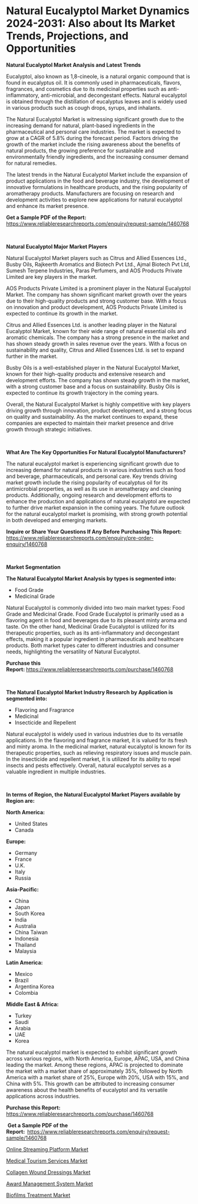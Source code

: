 <p><h1>Natural Eucalyptol Market Dynamics 2024-2031: Also about Its Market Trends, Projections, and Opportunities</h1></p><p><strong>Natural Eucalyptol Market Analysis and Latest Trends</strong></p>
<p><p>Eucalyptol, also known as 1,8-cineole, is a natural organic compound that is found in eucalyptus oil. It is commonly used in pharmaceuticals, flavors, fragrances, and cosmetics due to its medicinal properties such as anti-inflammatory, anti-microbial, and decongestant effects. Natural eucalyptol is obtained through the distillation of eucalyptus leaves and is widely used in various products such as cough drops, syrups, and inhalants.</p><p>The Natural Eucalyptol Market is witnessing significant growth due to the increasing demand for natural, plant-based ingredients in the pharmaceutical and personal care industries. The market is expected to grow at a CAGR of 5.8% during the forecast period. Factors driving the growth of the market include the rising awareness about the benefits of natural products, the growing preference for sustainable and environmentally friendly ingredients, and the increasing consumer demand for natural remedies.</p><p>The latest trends in the Natural Eucalyptol Market include the expansion of product applications in the food and beverage industry, the development of innovative formulations in healthcare products, and the rising popularity of aromatherapy products. Manufacturers are focusing on research and development activities to explore new applications for natural eucalyptol and enhance its market presence.</p></p>
<p><strong>Get a Sample PDF of the Report:&nbsp;</strong> <a href="https://www.reliableresearchreports.com/enquiry/request-sample/1460768">https://www.reliableresearchreports.com/enquiry/request-sample/1460768</a></p>
<p>&nbsp;</p>
<p><strong>Natural Eucalyptol Major Market Players</strong></p>
<p><p>Natural Eucalyptol Market players such as Citrus and Allied Essences Ltd., Busby Oils, Rajkeerth Aromatics and Biotech Pvt Ltd., Ajmal Biotech Pvt Ltd, Sumesh Terpene Industries, Paras Perfumers, and AOS Products Private Limited are key players in the market.</p><p>AOS Products Private Limited is a prominent player in the Natural Eucalyptol Market. The company has shown significant market growth over the years due to their high-quality products and strong customer base. With a focus on innovation and product development, AOS Products Private Limited is expected to continue its growth in the market.</p><p>Citrus and Allied Essences Ltd. is another leading player in the Natural Eucalyptol Market, known for their wide range of natural essential oils and aromatic chemicals. The company has a strong presence in the market and has shown steady growth in sales revenue over the years. With a focus on sustainability and quality, Citrus and Allied Essences Ltd. is set to expand further in the market.</p><p>Busby Oils is a well-established player in the Natural Eucalyptol Market, known for their high-quality products and extensive research and development efforts. The company has shown steady growth in the market, with a strong customer base and a focus on sustainability. Busby Oils is expected to continue its growth trajectory in the coming years.</p><p>Overall, the Natural Eucalyptol Market is highly competitive with key players driving growth through innovation, product development, and a strong focus on quality and sustainability. As the market continues to expand, these companies are expected to maintain their market presence and drive growth through strategic initiatives.</p></p>
<p>&nbsp;</p>
<p><strong>What Are The Key Opportunities For Natural Eucalyptol Manufacturers?</strong></p>
<p><p>The natural eucalyptol market is experiencing significant growth due to increasing demand for natural products in various industries such as food and beverage, pharmaceuticals, and personal care. Key trends driving market growth include the rising popularity of eucalyptus oil for its antimicrobial properties, as well as its use in aromatherapy and cleaning products. Additionally, ongoing research and development efforts to enhance the production and applications of natural eucalyptol are expected to further drive market expansion in the coming years. The future outlook for the natural eucalyptol market is promising, with strong growth potential in both developed and emerging markets.</p></p>
<p><strong>Inquire or Share Your Questions If Any Before Purchasing This Report:</strong> <a href="https://www.reliableresearchreports.com/enquiry/pre-order-enquiry/1460768">https://www.reliableresearchreports.com/enquiry/pre-order-enquiry/1460768</a></p>
<p>&nbsp;</p>
<p><strong>Market Segmentation</strong></p>
<p><strong>The Natural Eucalyptol Market Analysis by types is segmented into:</strong></p>
<p><ul><li>Food Grade</li><li>Medicinal Grade</li></ul></p>
<p><p>Natural Eucalyptol is commonly divided into two main market types: Food Grade and Medicinal Grade. Food Grade Eucalyptol is primarily used as a flavoring agent in food and beverages due to its pleasant minty aroma and taste. On the other hand, Medicinal Grade Eucalyptol is utilized for its therapeutic properties, such as its anti-inflammatory and decongestant effects, making it a popular ingredient in pharmaceuticals and healthcare products. Both market types cater to different industries and consumer needs, highlighting the versatility of Natural Eucalyptol.</p></p>
<p><strong>Purchase this Report:&nbsp;</strong><a href="https://www.reliableresearchreports.com/purchase/1460768">https://www.reliableresearchreports.com/purchase/1460768</a></p>
<p>&nbsp;</p>
<p><strong>The Natural Eucalyptol Market Industry Research by Application is segmented into:</strong></p>
<p><ul><li>Flavoring and Fragrance</li><li>Medicinal</li><li>Insecticide and Repellent</li></ul></p>
<p><p>Natural eucalyptol is widely used in various industries due to its versatile applications. In the flavoring and fragrance market, it is valued for its fresh and minty aroma. In the medicinal market, natural eucalyptol is known for its therapeutic properties, such as relieving respiratory issues and muscle pain. In the insecticide and repellent market, it is utilized for its ability to repel insects and pests effectively. Overall, natural eucalyptol serves as a valuable ingredient in multiple industries.</p></p>
<p>&nbsp;</p>
<p><strong>In terms of Region, the Natural Eucalyptol Market Players available by Region are:</strong></p>
<p>
    <p> <strong> North America: </strong>
        <ul>
            <li>United States</li>
            <li>Canada</li>
        </ul>
        </p> 
    <p> <strong> Europe: </strong>
        <ul>
            <li>Germany</li>
            <li>France</li>
            <li>U.K.</li>
            <li>Italy</li>
            <li>Russia</li>
        </ul>
        </p> 
    <p> <strong> Asia-Pacific: </strong>
        <ul>
            <li>China</li>
            <li>Japan</li>
            <li>South Korea</li>
            <li>India</li>
            <li>Australia</li>
            <li>China Taiwan</li>
            <li>Indonesia</li>
            <li>Thailand</li>
            <li>Malaysia</li>
        </ul>
        </p> 
    <p> <strong> Latin America: </strong>
        <ul>
            <li>Mexico</li>
            <li>Brazil</li>
            <li>Argentina Korea</li>
            <li>Colombia</li>
        </ul>
        </p> 
    <p> <strong> Middle East & Africa: </strong>
        <ul>
            <li>Turkey</li>
            <li>Saudi</li>
            <li>Arabia</li>
            <li>UAE</li>
            <li>Korea</li>
        </ul>
    </p>
    </p>
<p><p>The natural eucalyptol market is expected to exhibit significant growth across various regions, with North America, Europe, APAC, USA, and China leading the market. Among these regions, APAC is projected to dominate the market with a market share of approximately 35%, followed by North America with a market share of 25%, Europe with 20%, USA with 15%, and China with 5%. This growth can be attributed to increasing consumer awareness about the health benefits of eucalyptol and its versatile applications across industries.</p></p>
<p><strong>Purchase this Report: </strong><a href="https://www.reliableresearchreports.com/purchase/1460768">https://www.reliableresearchreports.com/purchase/1460768</a></p>
<p>&nbsp;<strong>Get a Sample PDF of the Report:&nbsp;&nbsp;</strong><a href="https://www.reliableresearchreports.com/enquiry/request-sample/1460768">https://www.reliableresearchreports.com/enquiry/request-sample/1460768</a></p>
<p><strong></strong></p>
<p><p><a href="https://medium.com/@nevawelch2021/online-streaming-platform-market-research-report-its-history-and-forecast-2024-to-2031-54e486d0f6e3">Online Streaming Platform Market</a></p><p><a href="https://medium.com/@nevawelch2021/medical-tourism-services-market-size-and-market-trends-complete-industry-overview-2024-to-2031-b44d84341b66">Medical Tourism Services Market</a></p><p><a href="https://medium.com/@nevawelch2021/collagen-wound-dressings-market-trends-and-market-analysis-forecasted-for-period-2024-2031-c04dab20b627">Collagen Wound Dressings Market</a></p><p><a href="https://medium.com/@nevawelch2021/award-management-system-market-exploring-market-share-market-trends-and-future-growth-9991cf0c9478">Award Management System Market</a></p><p><a href="https://medium.com/@nevawelch2021/biofilms-treatment-market-share-evolution-and-market-growth-trends-2024-2031-aa5106b70fc2">Biofilms Treatment Market</a></p></p>